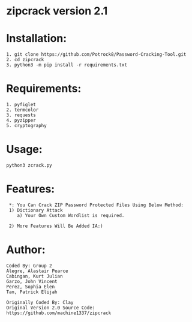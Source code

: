 # zipcrack version 2.1

# Installation:
    1. git clone https://github.com/Potrock8/Password-Cracking-Tool.git
    2. cd zipcrack 
    3. python3 -m pip install -r requirements.txt
    
# Requirements:
    1. pyfiglet
    2. termcolor
    3. requests
    4. pyzipper
    5. cryptography
    
# Usage:
    python3 zcrack.py

# Features:
     *: You Can Crack ZIP Password Protected Files Using Below Method:
     1) Dictionary Attack
        a) Your Own Custom Wordlist is required.
        
     2) More Features Will Be Added IA:)
        
# Author:
    Coded By: Group 2
    Alegre, Alastair Pearce
    Cabingan, Kurt Julian
    Garzo, John Vincent
    Perez, Sophia Elen
    Tan, Patrick Elijah

    Originally Coded By: Clay
    Original Version 2.0 Source Code: https://github.com/machine1337/zipcrack